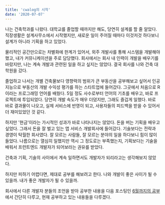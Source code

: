 ```yaml
---
title: 'cwalog의 시작'
date: '2020-07-07'
---
```


나는 건축학과를 나왔다. 대학교를 졸업할 때까지만 해도, 당연히 설계를 할 줄 알았다. 직장생활은 설계사무소에서 시작했지만, 새로운 일이 주어질 때마다 이것저것 하다보니 설계가 아니라 기획을 하고 있었다.

물리적인 공간만으로는 차별화에 한계가 있어서, 외주 개발사를 통해 시스템을 개발해야 했고, 내가 커뮤니케이션을 주로 담당했다. 회사에서는 회사 내 인력이 개발을 배우기를 바랐지만, 나는 계속 개발과 관련된 일을 하고 싶지는 않았다. 결국 회사를 나와 건축 대학원을 갔다.

졸업하고 나서는 개별 건축물보다 영향력의 범위가 큰 부동산을 공부해보고 싶어서 인공지능으로 부동산의 개발 수익성 평가를 하는 스타트업에 들어갔다. 그곳에서 처음으로 R이라는 프로그래밍 언어를 배웠다. 5일 정도 사수로부터 언어의 기초를 배우고, 바로 프로젝트에 투입되었다. 당연히 개발 속도가 매우 더뎠지만, 그래도 즐겁게 일했다. 바로 바로 결과물이 나오고, 실제 서비스에 반영이 되고, 사용자들의 피드백을 받을 수 있어서 더 재미있었던 것 같다.

하지만 '현금'이라는 가시적인 성과가 바로 나타나지는 않았다. 돈을 버는 기획을 배우고 싶었다. 그래서 돈을 잘 벌고 있는 앱 서비스 개발회사에 들어갔다. 기술보다는 전략과 경영이 탁월한 회사였다. 잘 모르는 사람들, 잘 모르는 분야의 일을 하다보니 힘이 많이 들었다. 나름으로는 열심히 일했지만 역시 그 정도로는 부족했는지, 기획보다는 기술을 배워서 프런트엔드 개발자가 되어보라는 권유를 받았다.

건축과 기획, 기술의 사이에서 계속 일하면서도 개발자가 되리라고는 생각해보지 않았다.

하지만 피하기 어렵다면, 제대로 공부를 해보려고 한다. 나와 개발이 좋은 사이가 될 수 있을까. 내가 좋은 개발자가 될 수 있을까.

회사에서 다른 개발자 분들의 조언을 받아 공부한 내용을 다음 포스팅인 [6월까지의 공부]('2_june'.md)에서 간단히 다루고, 현재 공부하고 있는 내용들을 다루겠다.
